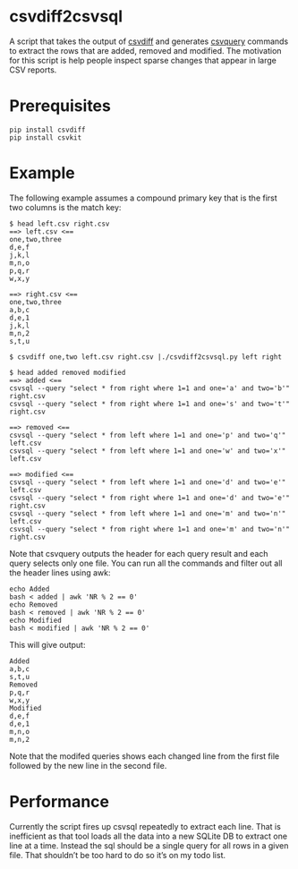 # csvdiff2csvsql

A script that takes the output of [csvdiff](https://github.com/larsyencken/csvdiff) and generates [csvquery](https://csvkit.readthedocs.io/en/latest/) commands to extract the rows that are added, removed and modified. The motivation for this script is help people inspect sparse changes that appear in large CSV reports.

# Prerequisites

```
pip install csvdiff
pip install csvkit
```

# Example

The following example assumes a compound primary key that is the first two columns is the match key: 

```
$ head left.csv right.csv 
==> left.csv <==
one,two,three
d,e,f
j,k,l
m,n,o
p,q,r
w,x,y

==> right.csv <==
one,two,three
a,b,c
d,e,1
j,k,l
m,n,2
s,t,u

$ csvdiff one,two left.csv right.csv |./csvdiff2csvsql.py left right

$ head added removed modified
==> added <==
csvsql --query "select * from right where 1=1 and one='a' and two='b'" right.csv
csvsql --query "select * from right where 1=1 and one='s' and two='t'" right.csv

==> removed <==
csvsql --query "select * from left where 1=1 and one='p' and two='q'" left.csv
csvsql --query "select * from left where 1=1 and one='w' and two='x'" left.csv

==> modified <==
csvsql --query "select * from left where 1=1 and one='d' and two='e'" left.csv
csvsql --query "select * from right where 1=1 and one='d' and two='e'" right.csv
csvsql --query "select * from left where 1=1 and one='m' and two='n'" left.csv
csvsql --query "select * from right where 1=1 and one='m' and two='n'" right.csv
```

Note that csvquery outputs the header for each query result and each query selects only one file. You can run all the commands and filter out all the header lines using awk:

```
echo Added
bash < added | awk 'NR % 2 == 0' 
echo Removed
bash < removed | awk 'NR % 2 == 0' 
echo Modified
bash < modified | awk 'NR % 2 == 0' 
```

This will give output:

```
Added
a,b,c
s,t,u
Removed
p,q,r
w,x,y
Modified
d,e,f
d,e,1
m,n,o
m,n,2
```

Note that the modifed queries shows each changed line from the first file followed by the new line in the second file. 

# Performance 

Currently the script fires up csvsql repeatedly to extract each line. That is inefficient as that tool loads all the data into a new SQLite DB to extract one line at a time. Instead the sql should be a single query for all rows in a given file. That shouldn’t be too hard to do so it’s on my todo list. 
